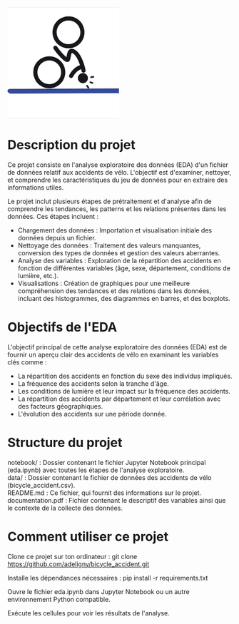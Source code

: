 ![alt text](image.png)

# Description du projet
Ce projet consiste en l'analyse exploratoire des données (EDA) d'un fichier de données relatif aux accidents de vélo. L'objectif est d'examiner, nettoyer, et comprendre les caractéristiques du jeu de données pour en extraire des informations utiles.

Le projet inclut plusieurs étapes de prétraitement et d'analyse afin de comprendre les tendances, les patterns et les relations présentes dans les données. Ces étapes incluent :

- Chargement des données : Importation et visualisation initiale des données depuis un fichier.  
- Nettoyage des données : Traitement des valeurs manquantes, conversion des types de données et gestion des valeurs aberrantes.  
- Analyse des variables : Exploration de la répartition des accidents en fonction de différentes variables (âge, sexe, département, conditions de lumière, etc.).  
- Visualisations : Création de graphiques pour une meilleure compréhension des tendances et des relations dans les données, incluant des histogrammes, des diagrammes en barres, et des boxplots.

# Objectifs de l'EDA
L'objectif principal de cette analyse exploratoire des données (EDA) est de fournir un aperçu clair des accidents de vélo en examinant les variables clés comme :

- La répartition des accidents en fonction du sexe des individus impliqués.  
- La fréquence des accidents selon la tranche d'âge.  
- Les conditions de lumière et leur impact sur la fréquence des accidents.  
- La répartition des accidents par département et leur corrélation avec des facteurs géographiques.  
- L'évolution des accidents sur une période donnée.

# Structure du projet
notebook/ : Dossier contenant le fichier Jupyter Notebook principal (eda.ipynb) avec toutes les étapes de l'analyse exploratoire.  
data/ : Dossier contenant le fichier de données des accidents de vélo (bicycle_accident.csv).  
README.md : Ce fichier, qui fournit des informations sur le projet.  
documentation.pdf : Fichier contenant le descriptif des variables ainsi que le contexte de la collecte des données.

# Comment utiliser ce projet
Clone ce projet sur ton ordinateur : git clone https://github.com/adeligny/bicycle_accident.git

Installe les dépendances nécessaires : pip install -r requirements.txt

Ouvre le fichier eda.ipynb dans Jupyter Notebook ou un autre environnement Python compatible.

Exécute les cellules pour voir les résultats de l'analyse.